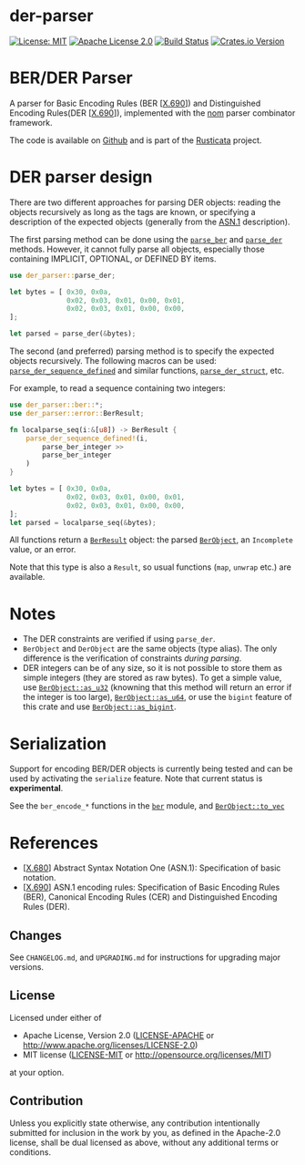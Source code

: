 # der-parser

[![License: MIT](https://img.shields.io/badge/License-MIT-yellow.svg)](./LICENSE-MIT)
[![Apache License 2.0](https://img.shields.io/badge/License-Apache%202.0-blue.svg)](./LICENSE-APACHE)
[![Build Status](https://travis-ci.org/rusticata/der-parser.svg?branch=master)](https://travis-ci.org/rusticata/der-parser)
[![Crates.io Version](https://img.shields.io/crates/v/der-parser.svg)](https://crates.io/crates/der-parser)

<!-- cargo-sync-readme start -->

# BER/DER Parser

A parser for Basic Encoding Rules (BER [[X.690]]) and Distinguished Encoding Rules(DER
[[X.690]]), implemented with the [nom](https://github.com/Geal/nom) parser combinator
framework.

The code is available on [Github](https://github.com/rusticata/der-parser)
and is part of the [Rusticata](https://github.com/rusticata) project.

# DER parser design

There are two different approaches for parsing DER objects: reading the objects recursively as
long as the tags are known, or specifying a description of the expected objects (generally from
the [ASN.1][X.680] description).

The first parsing method can be done using the [`parse_ber`](ber/fn.parse_ber.html) and
[`parse_der`](der/fn.parse_der.html) methods.
However, it cannot fully parse all objects, especially those containing IMPLICIT, OPTIONAL, or
DEFINED BY items.

```rust
use der_parser::parse_der;

let bytes = [ 0x30, 0x0a,
              0x02, 0x03, 0x01, 0x00, 0x01,
              0x02, 0x03, 0x01, 0x00, 0x00,
];

let parsed = parse_der(&bytes);
```

The second (and preferred) parsing method is to specify the expected objects recursively. The
following macros can be used:
[`parse_der_sequence_defined`](macro.parse_der_sequence_defined.html) and similar functions,
[`parse_der_struct`](macro.parse_der_struct.html), etc.

For example, to read a sequence containing two integers:

```rust
use der_parser::ber::*;
use der_parser::error::BerResult;

fn localparse_seq(i:&[u8]) -> BerResult {
    parse_der_sequence_defined!(i,
        parse_ber_integer >>
        parse_ber_integer
    )
}

let bytes = [ 0x30, 0x0a,
              0x02, 0x03, 0x01, 0x00, 0x01,
              0x02, 0x03, 0x01, 0x00, 0x00,
];
let parsed = localparse_seq(&bytes);
```

All functions return a [`BerResult`](error/type.BerResult.html) object: the parsed
[`BerObject`](ber/struct.BerObject.html), an `Incomplete` value, or an error.

Note that this type is also a `Result`, so usual functions (`map`, `unwrap` etc.) are available.

# Notes

- The DER constraints are verified if using `parse_der`.
- `BerObject` and `DerObject` are the same objects (type alias). The only difference is the
  verification of constraints *during parsing*.
- DER integers can be of any size, so it is not possible to store them as simple integers (they
are stored as raw bytes). To get a simple value, use
[`BerObject::as_u32`](ber/struct.BerObject.html#method.as_u32) (knowning that this method will
return an error if the integer is too large), [`BerObject::as_u64`](ber/struct.BerObject.html#method.as_u64),
or use the `bigint` feature of this crate and use
[`BerObject::as_bigint`](ber/struct.BerObject.html#method.as_bigint).

# Serialization

Support for encoding BER/DER objects is currently being tested and can be used by activating the `serialize` feature.
Note that current status is **experimental**.

See the `ber_encode_*` functions in the [`ber`](ber/index.html) module, and [`BerObject::to_vec`](ber/struct.BerObject.html#method.to_vec)

# References

- [[X.680]] Abstract Syntax Notation One (ASN.1): Specification of basic notation.
- [[X.690]] ASN.1 encoding rules: Specification of Basic Encoding Rules (BER), Canonical
  Encoding Rules (CER) and Distinguished Encoding Rules (DER).

[X.680]: http://www.itu.int/rec/T-REC-X.680/en "Abstract Syntax Notation One (ASN.1):
  Specification of basic notation."
[X.690]: https://www.itu.int/rec/T-REC-X.690/en "ASN.1 encoding rules: Specification of
  Basic Encoding Rules (BER), Canonical Encoding Rules (CER) and Distinguished Encoding Rules
  (DER)."

<!-- cargo-sync-readme end -->

## Changes

See `CHANGELOG.md`, and `UPGRADING.md` for instructions for upgrading major versions.

## License

Licensed under either of

 * Apache License, Version 2.0
   ([LICENSE-APACHE](LICENSE-APACHE) or http://www.apache.org/licenses/LICENSE-2.0)
 * MIT license
   ([LICENSE-MIT](LICENSE-MIT) or http://opensource.org/licenses/MIT)

at your option.

## Contribution

Unless you explicitly state otherwise, any contribution intentionally submitted
for inclusion in the work by you, as defined in the Apache-2.0 license, shall be
dual licensed as above, without any additional terms or conditions.
